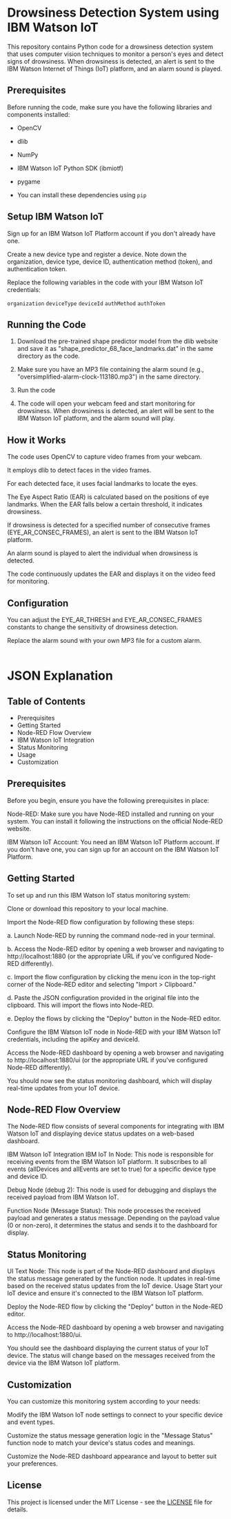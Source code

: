 # Drowsiness Detection System using IBM Watson IoT
This repository contains Python code for a drowsiness detection system that uses computer vision techniques to monitor a person's eyes and detect signs of drowsiness. When drowsiness is detected, an alert is sent to the IBM Watson Internet of Things (IoT) platform, and an alarm sound is played.

## Prerequisites
Before running the code, make sure you have the following libraries and components installed:

- OpenCV
- dlib
- NumPy
- IBM Watson IoT Python SDK (ibmiotf)
- pygame
  
- You can install these dependencies using `pip`

## Setup IBM Watson IoT
Sign up for an IBM Watson IoT Platform account if you don't already have one.

Create a new device type and register a device. Note down the organization, device type, device ID, authentication method (token), and authentication token.

Replace the following variables in the code with your IBM Watson IoT credentials:

`organization`
`deviceType`
`deviceId`
`authMethod`
`authToken`

## Running the Code
1. Download the pre-trained shape predictor model from the dlib website and save it as "shape_predictor_68_face_landmarks.dat" in the same directory as the code.

2. Make sure you have an MP3 file containing the alarm sound (e.g., "oversimplified-alarm-clock-113180.mp3") in the same directory.

3. Run the code

4. The code will open your webcam feed and start monitoring for drowsiness. When drowsiness is detected, an alert will be sent to the IBM Watson IoT platform, and the alarm sound will play.

## How it Works
The code uses OpenCV to capture video frames from your webcam.

It employs dlib to detect faces in the video frames.

For each detected face, it uses facial landmarks to locate the eyes.

The Eye Aspect Ratio (EAR) is calculated based on the positions of eye landmarks. When the EAR falls below a certain threshold, it indicates drowsiness.

If drowsiness is detected for a specified number of consecutive frames (EYE_AR_CONSEC_FRAMES), an alert is sent to the IBM Watson IoT platform.

An alarm sound is played to alert the individual when drowsiness is detected.

The code continuously updates the EAR and displays it on the video feed for monitoring.

## Configuration
You can adjust the EYE_AR_THRESH and EYE_AR_CONSEC_FRAMES constants to change the sensitivity of drowsiness detection.

Replace the alarm sound with your own MP3 file for a custom alarm.
<br> <br>

# JSON Explanation

## Table of Contents
- Prerequisites
- Getting Started
- Node-RED Flow Overview
- IBM Watson IoT Integration
- Status Monitoring
- Usage
- Customization

## Prerequisites
Before you begin, ensure you have the following prerequisites in place:

Node-RED: Make sure you have Node-RED installed and running on your system. You can install it following the instructions on the official Node-RED website.

IBM Watson IoT Account: You need an IBM Watson IoT Platform account. If you don't have one, you can sign up for an account on the IBM Watson IoT Platform.

## Getting Started
To set up and run this IBM Watson IoT status monitoring system:

Clone or download this repository to your local machine.

Import the Node-RED flow configuration by following these steps:

a. Launch Node-RED by running the command node-red in your terminal.

b. Access the Node-RED editor by opening a web browser and navigating to http://localhost:1880 (or the appropriate URL if you've configured Node-RED differently).

c. Import the flow configuration by clicking the menu icon in the top-right corner of the Node-RED editor and selecting "Import > Clipboard."

d. Paste the JSON configuration provided in the original file into the clipboard. This will import the flows into Node-RED.

e. Deploy the flows by clicking the "Deploy" button in the Node-RED editor.

Configure the IBM Watson IoT node in Node-RED with your IBM Watson IoT credentials, including the apiKey and deviceId.

Access the Node-RED dashboard by opening a web browser and navigating to http://localhost:1880/ui (or the appropriate URL if you've configured Node-RED differently).

You should now see the status monitoring dashboard, which will display real-time updates from your IoT device.

## Node-RED Flow Overview
The Node-RED flow consists of several components for integrating with IBM Watson IoT and displaying device status updates on a web-based dashboard.

IBM Watson IoT Integration
IBM IoT In Node: This node is responsible for receiving events from the IBM Watson IoT platform. It subscribes to all events (allDevices and allEvents are set to true) for a specific device type and device ID.

Debug Node (debug 2): This node is used for debugging and displays the received payload from IBM Watson IoT.

Function Node (Message Status): This node processes the received payload and generates a status message. Depending on the payload value (0 or non-zero), it determines the status and sends it to the dashboard for display.

## Status Monitoring
UI Text Node: This node is part of the Node-RED dashboard and displays the status message generated by the function node. It updates in real-time based on the received status updates from the IoT device.
Usage
Start your IoT device and ensure it's connected to the IBM Watson IoT platform.

Deploy the Node-RED flow by clicking the "Deploy" button in the Node-RED editor.

Access the Node-RED dashboard by opening a web browser and navigating to http://localhost:1880/ui.

You should see the dashboard displaying the current status of your IoT device. The status will change based on the messages received from the device via the IBM Watson IoT platform.

## Customization
You can customize this monitoring system according to your needs:

Modify the IBM Watson IoT node settings to connect to your specific device and event types.

Customize the status message generation logic in the "Message Status" function node to match your device's status codes and meanings.

Customize the Node-RED dashboard appearance and layout to better suit your preferences.


## License
This project is licensed under the MIT License - see the [LICENSE](LICENSE) file for details.

